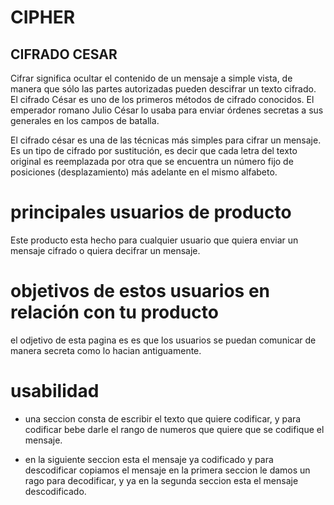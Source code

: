 # CIPHER

## CIFRADO CESAR

Cifrar significa ocultar el contenido de un mensaje a simple vista, de manera que sólo las partes autorizadas pueden descifrar un texto cifrado. El cifrado César es uno de los primeros métodos de cifrado conocidos. El emperador romano Julio César lo usaba para enviar órdenes secretas a sus generales en los campos de batalla.

El cifrado césar es una de las técnicas más simples para cifrar un mensaje. Es un tipo de cifrado por sustitución, es decir que cada letra del texto original es reemplazada por otra que se encuentra un número fijo de posiciones (desplazamiento) más adelante en el mismo alfabeto.

# principales usuarios de producto

Este producto esta hecho  para  cualquier usuario que quiera enviar un  mensaje cifrado o quiera decifrar un mensaje.

# objetivos de estos usuarios en relación con tu producto

el odjetivo de esta pagina es  es que los usuarios se puedan comunicar de manera secreta como lo hacian antiguamente.

# usabilidad

 * una seccion consta de escribir el texto que quiere codificar, y para codificar bebe darle el rango de numeros que quiere  que se codifique el  mensaje.

  * en la siguiente seccion   esta el mensaje ya codificado  y para descodificar copiamos el mensaje  en la primera seccion   le damos un rago para decodificar,  y ya en la segunda seccion esta el mensaje  descodificado. 
